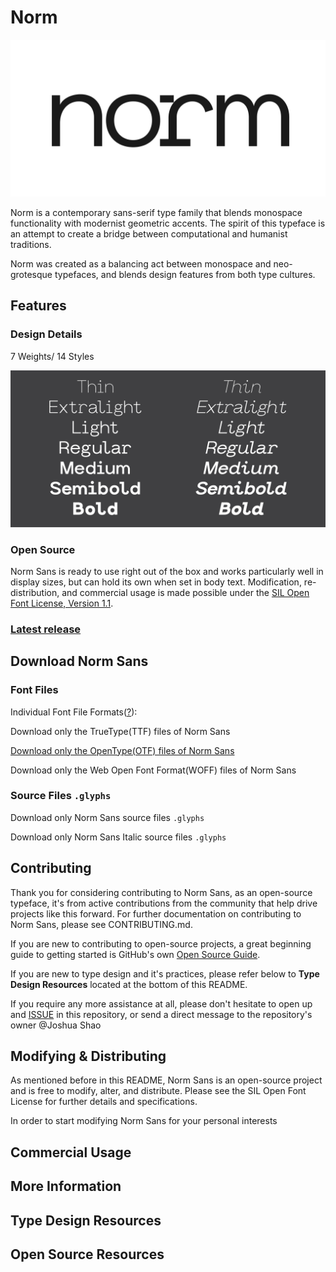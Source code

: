# Norm

![Norm](images/1.jpg)

Norm is a contemporary sans-serif type family that blends monospace functionality with modernist geometric accents. The spirit of this typeface is an attempt to create a bridge between computational and humanist traditions.

Norm was created as a balancing act between monospace and neo-grotesque typefaces, and blends design features from both type cultures.

## Features

### Design Details

7 Weights/ 14 Styles

![Norm](images/2.jpg)

### Open Source

Norm Sans is ready to use right out of the box and works particularly well in display sizes, but can hold its own when set in body text. Modification, re-distribution, and commercial usage is made possible under the [SIL Open Font License, Version 1.1](https://opensource.org/licenses/OFL-1.1).

### [Latest release](https://github.com/jhuashao/norm-sans/releases)

## Download Norm Sans

### Font Files

Individual Font File Formats([?](https://creativemarket.com/blog/the-missing-guide-to-font-formats)):

Download only the TrueType(TTF) files of Norm Sans

[Download only the OpenType(OTF) files of Norm Sans](https://github.com/jhuashao/norm-sans/tree/master/fonts/OTF)

Download only the Web Open Font Format(WOFF) files of Norm Sans

### Source Files `.glyphs`

Download only Norm Sans source files `.glyphs`

Download only Norm Sans Italic source files `.glyphs`

## Contributing

Thank you for considering contributing to Norm Sans, as an open-source typeface, it's from active contributions from the community that help drive projects like this forward. For further documentation on contributing to Norm Sans, please see CONTRIBUTING.md.

If you are new to contributing to open-source projects, a great beginning guide to getting started is GitHub's own [Open Source Guide](https://opensource.guide/how-to-contribute/). 

If you are new to type design and it's practices, please refer below to **Type Design Resources** located at the bottom of this README. 

If you require any more assistance at all, please don't hesitate to open up and [ISSUE](https://github.com/jhuashao/norm-typeface/issues) in this repository, or send a direct message to the repository's owner @Joshua Shao


## Modifying & Distributing

As mentioned before in this README, Norm Sans is an open-source project and is free to modify, alter, and distribute. Please see the SIL Open Font License for further details and specifications.

In order to start modifying Norm Sans for your personal interests 

## Commercial Usage

## More Information

## Type Design Resources

## Open Source Resources

